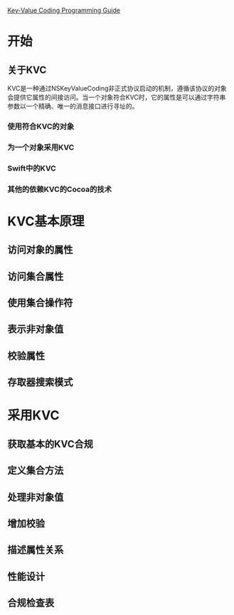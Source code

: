 [Key-Value Coding Programming Guide](https://developer.apple.com/library/archive/documentation/Cocoa/Conceptual/KeyValueCoding/index.html#//apple_ref/doc/uid/10000107-SW1)

# 开始
## 关于KVC

KVC是一种通过NSKeyValueCoding非正式协议启动的机制，遵循该协议的对象会提供它属性的间接访问。当一个对象符合KVC时，它的属性是可以通过字符串参数以一个精确、唯一的消息接口进行寻址的。

### 使用符合KVC的对象

### 为一个对象采用KVC

### Swift中的KVC

### 其他的依赖KVC的Cocoa的技术

# KVC基本原理
## 访问对象的属性

## 访问集合属性

## 使用集合操作符

## 表示非对象值

## 校验属性

## 存取器搜索模式

# 采用KVC
## 获取基本的KVC合规

## 定义集合方法

## 处理非对象值

## 增加校验

## 描述属性关系

## 性能设计

## 合规检查表